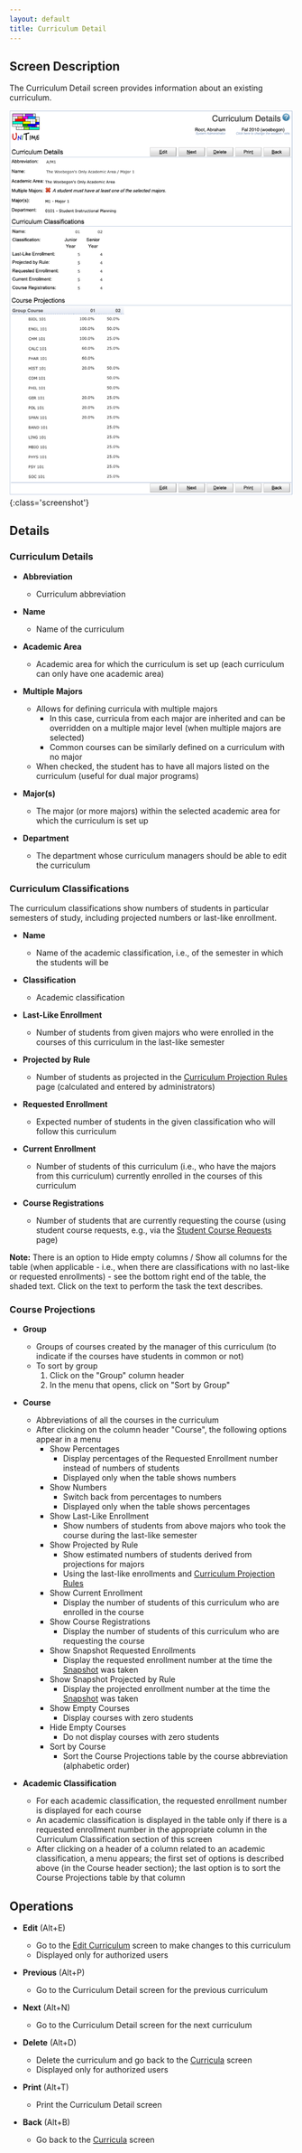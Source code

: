 ```yaml
---
layout: default
title: Curriculum Detail
---
```



## Screen Description

The Curriculum Detail screen provides information about an existing curriculum.

![Curriculum Detail](images/curriculum-detail-1.png){:class='screenshot'}

## Details

### Curriculum Details

* **Abbreviation**
	* Curriculum abbreviation

* **Name**
	* Name of the curriculum

* **Academic Area**
	* Academic area for which the curriculum is set up (each curriculum can only have one academic area)

* **Multiple Majors**
	* Allows for defining curricula with multiple majors
		* In this case, curricula from each major are inherited and can be overridden on a multiple major level (when multiple majors are selected)
		* Common courses can be similarly defined on a curriculum with no major
	* When checked, the student has to have all majors listed on the curriculum (useful for dual major programs)

* **Major(s)**
	* The major (or more majors) within the selected academic area for which the curriculum is set up 

* **Department**
	* The department whose curriculum managers should be able to edit the curriculum

### Curriculum Classifications

The curriculum classifications show numbers of students in particular semesters of study, including projected numbers or last-like enrollment.

* **Name**
	* Name of the academic classification, i.e., of the semester in which the students will be

* **Classification**
	* Academic classification

* **Last-Like Enrollment**
	* Number of students from given majors who were enrolled in the courses of this curriculum in the last-like semester

* **Projected by Rule**
	* Number of students as projected in the [Curriculum Projection Rules](curriculum-projection-rules) page (calculated and entered by administrators)

* **Requested Enrollment**
	* Expected number of students in the given classification who will follow this curriculum

* **Current Enrollment**
	* Number of students of this curriculum (i.e., who have the majors from this curriculum) currently enrolled in the courses of this curriculum

* **Course Registrations**
	* Number of students that are currently requesting the course (using student course requests, e.g., via the [Student Course Requests](student-course-requests) page)

**Note:** There is an option to Hide empty columns / Show all columns for the table (when applicable - i.e., when there are classifications with no last-like or requested enrollments) - see the bottom right end of the table, the shaded text. Click on the text to perform the task the text describes.


### Course Projections

* **Group**
	* Groups of courses created by the manager of this curriculum (to indicate if the courses have students in common or not)
	* To sort by group
		1. Click on the "Group" column header
		2. In the menu that opens, click on "Sort by Group"

* **Course**
	* Abbreviations of all the courses in the curriculum
	* After clicking on the column header "Course", the following options appear in a menu
		* Show Percentages
			* Display percentages of the Requested Enrollment number instead of numbers of students
			* Displayed only when the table shows numbers
		* Show Numbers
			* Switch back from percentages to numbers
			* Displayed only when the table shows percentages 
		* Show Last-Like Enrollment
			* Show numbers of students from above majors who took the course during the last-like semester
		* Show Projected by Rule
			* Show estimated numbers of students derived from projections for majors
			* Using the last-like enrollments and [Curriculum Projection Rules](curriculum-projection-rules)
		* Show Current Enrollment
			* Display the number of students of this curriculum who are enrolled in the course
		* Show Course Registrations
			* Display the number of students of this curriculum who are requesting the course
		* Show Snapshot Requested Enrollments
			* Display the requested enrollment number at the time the [Snapshot](limit-and-projection-snapshot) was taken
		* Show Snapshot Projected by Rule
			* Display the projected enrollment number at the time the [Snapshot](limit-and-projection-snapshot) was taken
		* Show Empty Courses
			* Display courses with zero students
		* Hide Empty Courses
			* Do not display courses with zero students
		* Sort by Course
			* Sort the Course Projections table by the course abbreviation (alphabetic order)

* **Academic Classification**
	* For each academic classification, the requested enrollment number is displayed for each course 
	* An academic classification is displayed in the table only if there is a requested enrollment number in the appropriate column in the Curriculum Classification section of this screen
	* After clicking on a header of a column related to an academic classification, a menu appears; the first set of options is described above (in the Course header section); the last option is to sort the Course Projections table by that column

## Operations

* **Edit** (Alt+E)
	* Go to the [Edit Curriculum](edit-curriculum) screen to make changes to this curriculum
	* Displayed only for authorized users

* **Previous** (Alt+P)
	* Go to the Curriculum Detail screen for the previous curriculum

* **Next** (Alt+N)
	* Go to the Curriculum Detail screen for the next curriculum

* **Delete** (Alt+D)
	* Delete the curriculum and go back to the [Curricula](curricula) screen
	* Displayed only for authorized users

* **Print** (Alt+T)
	* Print the Curriculum Detail screen

* **Back** (Alt+B)
	* Go back to the [Curricula](curricula) screen


